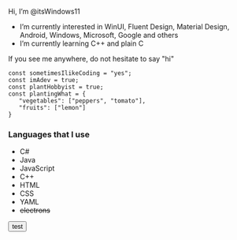Hi, I’m @itsWindows11
- I’m currently interested in WinUI, Fluent Design, Material Design, Android, Windows, Microsoft, Google and others
- I’m currently learning C++ and plain C

If you see me anywhere, do not hesitate to say "hi"

```
const sometimesIlikeCoding = "yes";
const imAdev = true;
const plantHobbyist = true;
const plantingWhat = {
   "vegetables": ["peppers", "tomato"],
   "fruits": ["lemon"]
}
```
### Languages that I use
- C#
- Java
- JavaScript
- C++
- HTML
- CSS
- YAML
- ~~electrons~~

<button>test</button>
